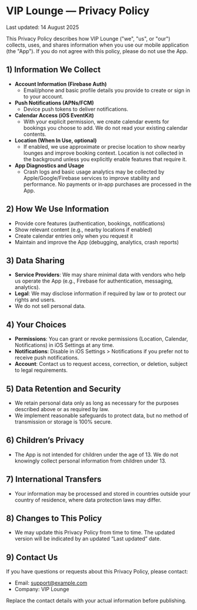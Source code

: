 # VIP Lounge — Privacy Policy

Last updated: 14 August 2025

This Privacy Policy describes how VIP Lounge ("we", "us", or "our") collects, uses, and shares information when you use our mobile application (the "App"). If you do not agree with this policy, please do not use the App.

## 1) Information We Collect

- **Account Information (Firebase Auth)**
  - Email/phone and basic profile details you provide to create or sign in to your account.
- **Push Notifications (APNs/FCM)**
  - Device push tokens to deliver notifications.
- **Calendar Access (iOS EventKit)**
  - With your explicit permission, we create calendar events for bookings you choose to add. We do not read your existing calendar contents.
- **Location (When In Use, optional)**
  - If enabled, we use approximate or precise location to show nearby lounges and improve booking context. Location is not collected in the background unless you explicitly enable features that require it.
- **App Diagnostics and Usage**
  - Crash logs and basic usage analytics may be collected by Apple/Google/Firebase services to improve stability and performance. No payments or in‑app purchases are processed in the App.

## 2) How We Use Information

- Provide core features (authentication, bookings, notifications)
- Show relevant content (e.g., nearby locations if enabled)
- Create calendar entries only when you request it
- Maintain and improve the App (debugging, analytics, crash reports)

## 3) Data Sharing

- **Service Providers**: We may share minimal data with vendors who help us operate the App (e.g., Firebase for authentication, messaging, analytics).
- **Legal**: We may disclose information if required by law or to protect our rights and users.
- We do not sell personal data.

## 4) Your Choices

- **Permissions**: You can grant or revoke permissions (Location, Calendar, Notifications) in iOS Settings at any time.
- **Notifications**: Disable in iOS Settings > Notifications if you prefer not to receive push notifications.
- **Account**: Contact us to request access, correction, or deletion, subject to legal requirements.

## 5) Data Retention and Security

- We retain personal data only as long as necessary for the purposes described above or as required by law.
- We implement reasonable safeguards to protect data, but no method of transmission or storage is 100% secure.

## 6) Children’s Privacy

- The App is not intended for children under the age of 13. We do not knowingly collect personal information from children under 13.

## 7) International Transfers

- Your information may be processed and stored in countries outside your country of residence, where data protection laws may differ.

## 8) Changes to This Policy

- We may update this Privacy Policy from time to time. The updated version will be indicated by an updated “Last updated” date.

## 9) Contact Us

If you have questions or requests about this Privacy Policy, please contact:

- Email: support@example.com
- Company: VIP Lounge

Replace the contact details with your actual information before publishing.
